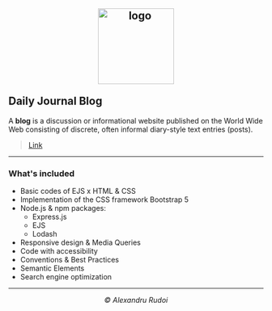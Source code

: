 ## <p align="center"><a href="https://dailyjournal-blog1337.herokuapp.com/"><img src="https://i.postimg.cc/njFQwkss/logo.png" alt="logo" width="150px" border="0"></a></p>Daily Journal Blog

A **blog** is a discussion or informational website published on the World Wide Web consisting of discrete, often informal diary-style text entries (posts).

> <p><a href="https://dailyjournal-blog1337.herokuapp.com/">Link</a></p>

---

### What's included

+ Basic codes of EJS x HTML & CSS
+ Implementation of the CSS framework Bootstrap 5
+ Node.js & npm packages:
  * Express.js
  * EJS
  * Lodash
+ Responsive design & Media Queries
+ Code with accessibility
+ Conventions & Best Practices
+ Semantic Elements
+ Search engine optimization

---

<p align="center"><em>&copy; Alexandru Rudoi</em></p>
